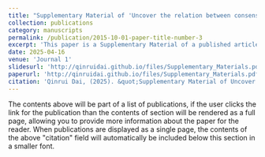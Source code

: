 ```yaml
---
title: "Supplementary Material of 'Uncover the relation between consensus and topology of directed network: the minimum node in-degree of directed cycles' "
collection: publications
category: manuscripts
permalink: /publication/2015-10-01-paper-title-number-3
excerpt: 'This paper is a Supplementary Material of a published article.'
date: 2025-04-16
venue: 'Journal 1'
slidesurl: 'http://qinruidai.github.io/files/Supplementary_Materials.pdf'
paperurl: 'http://qinruidai.github.io/files/Supplementary_Materials.pdf'
citation: 'Qinrui Dai, (2025). &quot;Supplementary Material of Uncover the relation between consensus and topology of directed network: the minimum node in-degree of directed cycles.&quot; <i>Journal 1</i>. 1(3).'
---
```


The contents above will be part of a list of publications, if the user clicks the link for the publication than the contents of section will be rendered as a full page, allowing you to provide more information about the paper for the reader. When publications are displayed as a single page, the contents of the above "citation" field will automatically be included below this section in a smaller font.
